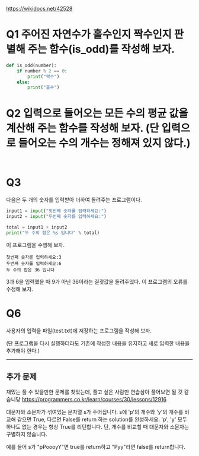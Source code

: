 https://wikidocs.net/42528

# Q1 주어진 자연수가 홀수인지 짝수인지 판별해 주는 함수(is_odd)를 작성해 보자.
```python
def is_odd(number):
	if number % 2 == 0:
		print("짝수")
	else:
		print("홀수")

```


# Q2 입력으로 들어오는 모든 수의 평균 값을 계산해 주는 함수를 작성해 보자. (단 입력으로 들어오는 수의 개수는 정해져 있지 않다.)
```python



```
# Q3
다음은 두 개의 숫자를 입력받아 더하여 돌려주는 프로그램이다.

```python
input1 = input("첫번째 숫자를 입력하세요:")
input2 = input("두번째 숫자를 입력하세요:")

total = input1 + input2
print("두 수의 합은 %s 입니다" % total)
```
이 프로그램을 수행해 보자.

```
첫번째 숫자를 입력하세요:3
두번째 숫자를 입력하세요:6
두 수의 합은 36 입니다
```
3과 6을 입력했을 때 9가 아닌 36이라는 결괏값을 돌려주었다. 이 프로그램의 오류를 수정해 보자.

# Q6
사용자의 입력을 파일(test.txt)에 저장하는 프로그램을 작성해 보자. 

(단 프로그램을 다시 실행하더라도 기존에 작성한 내용을 유지하고 새로 입력한 내용을 추가해야 한다.)


-----------------------------------------------------
## 추가 문제
재밌는 풀 수 있을만한 문제를 찾았는데, 풀고 싶은 사람만 연습삼아 풀어보면 될 것 같습니당
https://programmers.co.kr/learn/courses/30/lessons/12916

대문자와 소문자가 섞여있는 문자열 s가 주어집니다. s에 'p'의 개수와 'y'의 개수를 비교해 같으면 True, 다르면 False를 return 하는 solution를 완성하세요. 'p', 'y' 모두 하나도 없는 경우는 항상 True를 리턴합니다. 단, 개수를 비교할 때 대문자와 소문자는 구별하지 않습니다.

예를 들어 s가 "pPoooyY"면 true를 return하고 "Pyy"라면 false를 return합니다.
